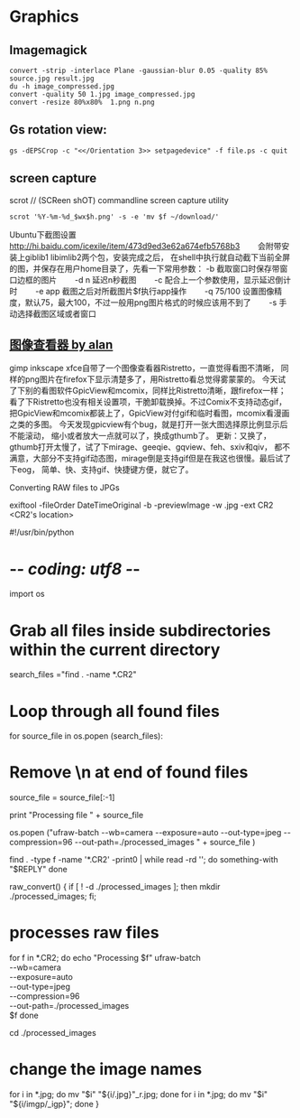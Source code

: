 # Graphics


## Imagemagick

    convert -strip -interlace Plane -gaussian-blur 0.05 -quality 85% source.jpg result.jpg
    du -h image_compressed.jpg
    convert -quality 50 1.jpg image_compressed.jpg
    convert -resize 80%x80%  1.png n.png

## Gs rotation view:

    gs -dEPSCrop -c "<</Orientation 3>> setpagedevice" -f file.ps -c quit

## screen capture

scrot // (SCReen shOT)  commandline screen capture utility 

    scrot '%Y-%m-%d_$wx$h.png' -s -e 'mv $f ~/download/'

Ubuntu下截图设置 http://hi.baidu.com/icexile/item/473d9ed3e62a674efb5768b3
　　会附带安装上giblib1 libimlib2两个包，安装完成之后，
在shell中执行就自动截下当前全屏的图，并保存在用户home目录了，先看一下常用参数：
  -b 截取窗口时保存带窗口边框的图片
　　-d n 延迟n秒截图
　　-c 配合上一个参数使用，显示延迟倒计时
　　-e app 截图之后对所截图片$f执行app操作
　　-q 75/100 设置图像精度，默认75，最大100，不过一般用png图片格式的时候应该用不到了
　　-s 手动选择截图区域或者窗口

## [图像查看器 by alan]( http://burnyfox.hostzi.com/?p=508 )

gimp inkscape 
xfce自带了一个图像查看器Ristretto，一直觉得看图不清晰，
同样的png图片在firefox下显示清楚多了，用Ristretto看总觉得雾蒙蒙的。
今天试了下别的看图软件GpicView和mcomix，同样比Ristretto清晰，跟firefox一样；
看了下Ristretto也没有相关设置项，干脆卸载换掉。不过Comix不支持动态gif，
把GpicView和mcomix都装上了，GpicView对付gif和临时看图，mcomix看漫画之类的多图。
今天发现gpicview有个bug，就是打开一张大图选择原比例显示后不能滚动，
缩小或者放大一点就可以了，换成gthumb了。
更新：又换了，gthumb打开太慢了，试了下mirage、geeqie、gqview、feh、sxiv和qiv，
都不满意，大部分不支持gif动态图，mirage倒是支持gif但是在我这也很慢。最后试了下eog，
简单、快、支持gif、快捷键方便，就它了。


Converting RAW files to JPGs


exiftool -fileOrder DateTimeOriginal -b -previewImage -w  <name>.jpg -ext CR2  <CR2's location>

#!/usr/bin/python
# -*- coding: utf8 -*-
import os

# Grab all files inside subdirectories within the current directory 
search_files ="find . -name *.CR2"

# Loop through all found files
for source_file in os.popen (search_files):
  # Remove \n at end of found files
  source_file = source_file[:-1]
  
  print "Processing file " + source_file
  
  os.popen ("ufraw-batch --wb=camera --exposure=auto --out-type=jpeg --compression=96 --out-path=./processed_images " + source_file )
  
find . -type f -name '*.CR2' -print0 | while read -rd ''; do
  something-with "$REPLY"
done

raw_convert()
{
if [ ! -d ./processed_images ]; then mkdir ./processed_images; fi;

# processes raw files
for f in *.CR2;
do
	echo "Processing $f"
	ufraw-batch \
		--wb=camera \
		--exposure=auto \
		--out-type=jpeg \
		--compression=96 \
		--out-path=./processed_images \
		$f
done

cd ./processed_images

# change the image names
for i in *.jpg;
do
	mv "$i" "${i/.jpg}"_r.jpg;
done
for i in *.jpg;
do
	mv "$i" "${i/imgp/_igp}";
done
}

